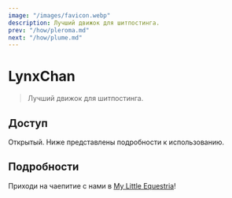 ```yaml
---
image: "/images/favicon.webp"
description: Лучший движок для шитпостинга.
prev: "/how/pleroma.md"
next: "/how/plume.md"
---
```


# LynxChan

> Лучший движок для шитпостинга.

## Доступ

Открытый. Ниже представлены подробности к использованию.

## Подробности

Приходи на чаепитие с нами в [My Little Equestria](https://mle.party)!
